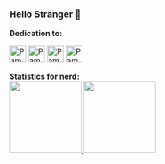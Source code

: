 ### Hello Stranger 🖖 
<b>Dedication to:</b>
<div style="display: inline_block">
  <img align="center" alt="Pam-Python" height="30" src="https://img.shields.io/badge/Python-505050?style=for-the-badge&logo=python&logoColor=white" />
  <img align="center" alt="Pam-HTML5" height="30" src="https://img.shields.io/badge/HTML5-505050?style=for-the-badge&logo=html5&logoColor=white" />
  <img align="center" alt="Pam-CSS3" height="30"  src="https://img.shields.io/badge/CSS3-505050?style=for-the-badge&logo=css3&logoColor=white" />
  <img align="center" alt="Pam-JavaScript" height="30" src="https://img.shields.io/badge/JavaScript-505050?style=for-the-badge&logo=javascript&logoColor=white" />
</div>

<br/>
<b> Statistics for nerd: </b>
<div align="left">
  <a href="https://github.com/pamlima00">
  <img height="130em" src="https://github-readme-stats.vercel.app/api?username=pamlima00&show_icons=true&theme=vision-friendly-dark&include_all_commits=true&count_private=true"/>
  <img height="130em" src="https://github-readme-stats.vercel.app/api/top-langs/?username=pamlima00&layout=compact&langs_count=5&theme=vision-friendly-dark"/> 
</div>
  
